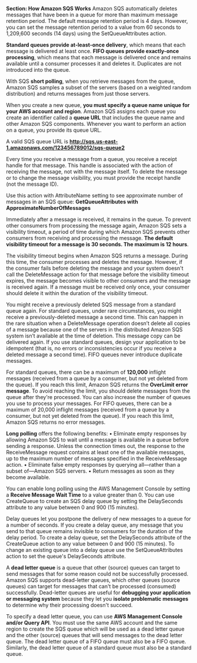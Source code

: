 **Section: How Amazon SQS Works**
Amazon SQS automatically deletes messages that have been in a queue for more than maximum message retention period. The default message retention period is 4 days. However, you can set the message retention period to a value from 60 seconds to 1,209,600 seconds (14 days) using the SetQueueAttributes action.

**Standard queues provide at-least-once delivery**, which means that each message is delivered at least once. **FIFO queues provide exactly-once processing**, which means that each message is delivered once and remains available until a consumer processes it and deletes it. Duplicates are not introduced into the queue.

With SQS **short polling**, when you retrieve messages from the queue, Amazon SQS samples a subset of the servers (based on a weighted random distribution) and returns messages from just those servers.

When you create a new queue, **you must specify a queue name unique for your AWS account and region**. Amazon SQS assigns each queue you create an identifier called a **queue URL** that includes the queue name and other Amazon SQS components. Whenever you want to perform an action on a queue, you provide its queue URL.

A valid SQS queue URL is **http://sqs.us-east-1.amazonaws.com/123456789012/sqs-queue2**

Every time you receive a message from a queue, you receive a receipt handle for that message. This handle is associated with the action of receiving the message, not with the message itself. To delete the message or to change the message visibility, you must provide the receipt handle (not the message ID).

Use this action with AttributeName setting to see approximate number of messages in an SQS queue: **GetQueueAttributes with ApproximateNumberOfMessages**

Immediately after a message is received, it remains in the queue. To prevent other consumers from processing the message again, Amazon SQS sets a visibility timeout, a period of time during which Amazon SQS prevents other consumers from receiving and processing the message. **The default visibility timeout for a message is 30 seconds. The maximum is 12 hours**.

The visibility timeout begins when Amazon SQS returns a message. During this time, the consumer processes and deletes the message. However, if the consumer fails before deleting the message and your system doesn't call the DeleteMessage action for that message before the visibility timeout expires, the message becomes visible to other consumers and the message is received again. If a message must be received only once, your consumer should delete it within the duration of the visibility timeout.

You might receive a previously deleted SQS message from a standard queue again. For standard queues, under rare circumstances, you might receive a previously-deleted message a second time. This can happen in the rare situation when a DeleteMessage operation doesn’t delete all copies of a message because one of the servers in the distributed Amazon SQS system isn’t available at the time of deletion. This message copy can be delivered again. If you use standard queues, design your application to be idempotent (that is, no errors or inconsistencies occur if you receive a deleted message a second time).
FIFO queues never introduce duplicate messages.

For standard queues, there can be a maximum of **120,000** inflight messages (received from a queue by a consumer, but not yet deleted from the queue). If you reach this limit, Amazon SQS returns the **OverLimit error message**. To avoid reaching the limit, you should delete messages from the queue after they're processed. You can also increase the number of queues you use to process your messages.
For FIFO queues, there can be a maximum of 20,000 inflight messages (received from a queue by a consumer, but not yet deleted from the queue). If you reach this limit, Amazon SQS returns no error messages.

**Long polling** offers the following benefits:
• Eliminate empty responses by allowing Amazon SQS to wait until a message is available in a queue before sending a response. Unless the connection times out, the response to the ReceiveMessage request contains at least one of the available messages, up to the maximum number of messages specified in the ReceiveMessage action.
• Eliminate false empty responses by querying all—rather than a subset of—Amazon SQS servers.
• Return messages as soon as they become available.

You can enable long polling using the AWS Management Console by setting a **Receive Message Wait Time** to a value greater than 0. You can use CreateQueue to create an SQS delay queue by setting the DelaySeconds attribute to any value between 0 and 900 (15 minutes).

Delay queues let you postpone the delivery of new messages to a queue for a number of seconds. If you create a delay queue, any message that you send to that queue remains invisible to consumers for the duration of the delay period. To create a delay queue, set the DelaySeconds attribute of the CreateQueue action to any value between 0 and 900 (15 minutes). To change an existing queue into a delay queue use the SetQueueAttributes action to set the queue's DelaySeconds attribute.

A **dead letter queue** is a queue that other (source) queues can target to send messages that for some reason could not be successfully processed. Amazon SQS supports dead-letter queues, which other queues (source queues) can target for messages that can't be processed (consumed) successfully. Dead-letter queues are useful for **debugging your application or messaging system** because they let you **isolate problematic messages** to determine why their processing doesn't succeed.

To specify a dead letter queue, you can use **AWS Management Console and/or Query API**. You must use the same AWS account and the same region to create the SQS queue which will be used as a dead letter queue and the other (source) queues that will send messages to the dead letter queue. The dead letter queue of a FIFO queue must also be a FIFO queue. Similarly, the dead letter queue of a standard queue must also be a standard queue. 

